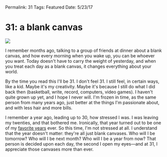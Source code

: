 
Permalink: 31
Tags: Featured
Date: 5/23/17

# 31: a blank canvas

![][image-1]

I remember months ago, talking to a group of friends at dinner about a blank canvas, and how every morning when you wake up, you can be whoever you want. Today doesn't have to carry the weight of yesterday, and when you treat each day as a blank canvas, it changes everything about your world.

By the time you read this I'll be 31. I don't feel 31. I still feel, in certain ways, like a kid. Maybe it's my creativity. Maybe it's because I still do what I did back then (basketball, write, record, computers, video games). I haven't quite grown up yet, and I hope I never will. I'm frozen in time, as the same person from many years ago, just better at the things I'm passionate about, and with less hair and more bills.

I remember a year ago, leading up to 30, how stressed I was. I was leaving my twenties, and that bothered me. Ironically, that year turned out to be one of my [favorite years][1] ever. So this time, I'm not stressed at all. I understand that the year doesn't matter: they're all just blank canvases. Who will I be tomorrow? Who will I be next month? Who will I be a year from now? That person is decided upon each day, the second I open my eyes—and at 31, I appreciate those canvases more than ever.

[1]:	http://nashp.com/2016

[image-1]:	https://dl.dropboxusercontent.com/s/l2gcvvk7d1mv3vf/annie-spratt-96533.jpg